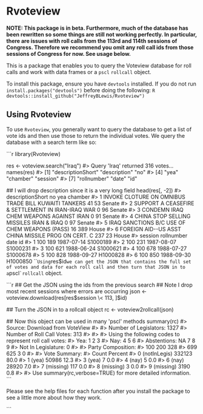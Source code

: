 <!-- README.md is generated from README.Rmd. Please edit that file -->
Rvoteview
=========

**NOTE: This package is in beta. Furthermore, much of the database has been rewritten so some things are still not working perfectly. In particular, there are issues with roll calls from the 113rd and 114th sessions of Congress. Therefore we recommend you omit any roll call ids from those sessions of Congress for now. See usage below.**

This is a package that enables you to query the Voteview database for roll calls and work with data frames or a `pscl` `rollcall` object.

To install this package, ensure you have `devtools` installed. If you do not run `install.packages("devtools")` before doing the following: `R   devtools::install_github("JeffreyBLewis/Rvoteview")`

Using Rvoteview
---------------

To use `Rvoteview`, you generally want to query the database to get a list of vote ids and then use those to return the individual votes. We query the database with a search term like so:

\`\`\`r library(Rvoteview)

res \<- voteview.search("Iraq") \#\> Query 'Iraq' returned 316 votes... names(res) \#\> [1] "descriptionShort" "description" "no"
 \#\> [4] "yea" "chamber" "session"
 \#\> [7] "rollnumber" "date" "id"

\#\# I will drop description since it is a very long field head(res[, -2]) \#\> descriptionShort no yea chamber \#\> 1 INVOKE CLOTURE ON OMNIBUS TRADE BILL KUWAITI TANKERS 41 53 Senate \#\> 2 SUPPORT A CEASEFIRE & SETTLEMENT IN IRAN-IRAQ WAR 0 96 Senate \#\> 3 CONDEMN IRAQ CHEM WEAPONS AGAINST IRAN 0 91 Senate \#\> 4 CHINA STOP SELLING MISSILES IRAN & IRAQ 0 97 Senate \#\> 5 IRAQ SANCTIONS B/C USE OF CHEM WEAPONS (PASS) 16 389 House \#\> 6 FOREIGN AID--US ASST CHINA MISSILE PROG ON CERT. C 237 23 House \#\> session rollnumber date id \#\> 1 100 189 1987-07-14 S1000189 \#\> 2 100 231 1987-08-07 S1000231 \#\> 3 100 621 1988-06-24 S1000621 \#\> 4 100 678 1988-07-27 S1000678 \#\> 5 100 828 1988-09-27 H1000828 \#\> 6 100 850 1988-09-30 H1000850 \`\``Using`res$id`we can get the JSON that contains the full set of votes and data for each roll call and then turn that JSON in to a`pscl`` `rollcall `` object.

\`\`\`r \#\# Get the JSON using the ids from the previous search \#\# Note I drop most recent sessions where errors are occurring json \<- voteview.download(res[res$session \< 113, ]$id)

\#\# Turn the JSON in to a rollcall object rc \<- voteview2rollcall(json)

\#\# Now this object can be used in many 'pscl' methods summary(rc) \#\> Source: Download from VoteView \#\> \#\> Number of Legislators: 1327 \#\> Number of Roll Call Votes: 313 \#\> \#\> \#\> Using the following codes to represent roll call votes: \#\> Yea: 1 2 3 \#\> Nay: 4 5 6 \#\> Abstentions: NA 7 8 9 \#\> Not In Legislature: 0 \#\> \#\> Party Composition: \#\> 100 200 328 <NA> \#\> 699 625 3 0 \#\> \#\> Vote Summary: \#\> Count Percent \#\> 0 (notInLegis) 332123 80.0 \#\> 1 (yea) 50986 12.3 \#\> 3 (yea) 7 0.0 \#\> 4 (nay) 5 0.0 \#\> 6 (nay) 28920 7.0 \#\> 7 (missing) 117 0.0 \#\> 8 (missing) 3 0.0 \#\> 9 (missing) 3190 0.8 \#\> \#\> Use summary(rc,verbose=TRUE) for more detailed information. \`\`\`

Please see the help files for each function after you install the package to see a little more about how they work.

<!--  THIS IS NOT WORKING RIGHT NOW BECAUSE OF SOME ERROR in voteview.download. It seems that having too many queries or something is causing it to bug out. If I breakdown res$id in to chunks it works....
## Simple Example

Search for roll calls with the keyword "University."
 
 ```r
 res <- voteview.search("University")
 print(res$id)
 json <- voteview.download(res[res$session < 113, ]$id)
 rc <- voteview2rollcall(json)
 summary(rc)
 ```
 
Search for roll calls with the keyword "University" since 2009. **For now, all searches that specify a start date will automatically drop roll calls from sessions 113 and 114.**

 
 ```r
 res <- voteview.search("University", startdate = "2009-01-01")
 json <- voteview.download(res$id)
 rc <- voteview2rollcall(json)
 summary(rc)
 ```-->
\`\`\`

